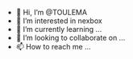 - 👋 Hi, I’m @TOULEMA
- 👀 I’m interested in nexbox
- 🌱 I’m currently learning ...
- 💞️ I’m looking to collaborate on ...
- 📫 How to reach me ...

<!---
TOULEMA/TOULEMA is a ✨ special ✨ repository because its `README.md` (this file) appears on your GitHub profile.
You can click the Preview link to take a look at your changes.
--->
